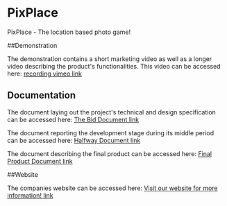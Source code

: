 # PixPlace

PixPlace - The location based photo game!

##Demonstration

The demonstration contains a short marketing video as well as a longer video describing the product's functionalities. This video can be accessed here: [recording vimeo link](https://vimeo.com/532862335)

## Documentation


The document laying out the project's technical and design specification can be accessed here: [The Bid Document link](https://github.com/Ghazi-Yusaf/pixplace/blob/main/docs/The%20Bid%20Document.pdf)


The document reporting the development stage during its middle period can be accessed here: [Halfway Document link](https://github.com/Ghazi-Yusaf/pixplace/blob/main/docs/Halfway%20Document.pdf)


The document describing the final product can be accessed here: [Final Product Document link](https://github.com/Ghazi-Yusaf/pixplace/blob/main/docs/Final%20Product%20Document.pdf)

##Website

The companies website can be accessed here: [Visit our website for more information! link](https://aaronmolesbury.github.io/PixPlace-Company-Website)
